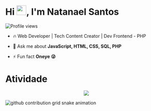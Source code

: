 <h1 align="left">Hi <img src="https://raw.githubusercontent.com/kaueMarques/kaueMarques/master/hi.gif" height="30px">, I'm Natanael Santos</h1>
<p align="left"> <img src="https://komarev.com/ghpvc/?username=Lenox37&color=yellow" alt="Profile views" /> </p>

- 🔥 Web Developer | Tech Content Creator | Dev Frontend - PHP

- 💬 Ask me about **JavaScript, HTML, CSS, SQL, PHP**

- ⚡ Fun fact **Oneye 😜**

<!--

<br><br>

## 🛠 &nbsp;Tech Stack

![JavaScript](https://img.shields.io/badge/-JavaScript-05122A?style=flat&logo=javascript)&nbsp;
![PHP](https://img.shields.io/badge/-PHP-05122A?style=flat&logo=PHP)&nbsp;
![HTML](https://img.shields.io/badge/-HTML-05122A?style=flat&logo=HTML5)&nbsp;
![CSS](https://img.shields.io/badge/-CSS-05122A?style=flat&logo=CSS3&logoColor=1572B6)&nbsp;
![Visual Studio Code](https://img.shields.io/badge/-Visual%20Studio%20Code-05122A?style=flat&logo=visual-studio-code&logoColor=007ACC)&nbsp;
![SQLite](https://img.shields.io/badge/-SQLite-05122A?style=flat&logo=sqlite)&nbsp;

<br><br>

<!--

Here are some ideas to get you started:

- 🔭 I’m currently working on ...
- 🌱 I’m currently learning ...
- 👯 I’m looking to collaborate on ...
- 🤔 I’m looking for help with ...
- 💬 Ask me about ...
- 📫 How to reach me: ...
- 😄 Pronouns: ...
- ⚡ Fun fact: ...
-->

<h1>Atividade</h1>
<!-- visitors count  -->

<p align="center" >   
  <img src="https://profile-counter.glitch.me/lenox37/count.svg" />  
</p>

<!-- github workflow  -->

 ![github contribution grid snake animation](https://raw.githubusercontent.com/devjosecarlosteles/devjosecarlosteles/output/github-contribution-grid-snake.svg)

